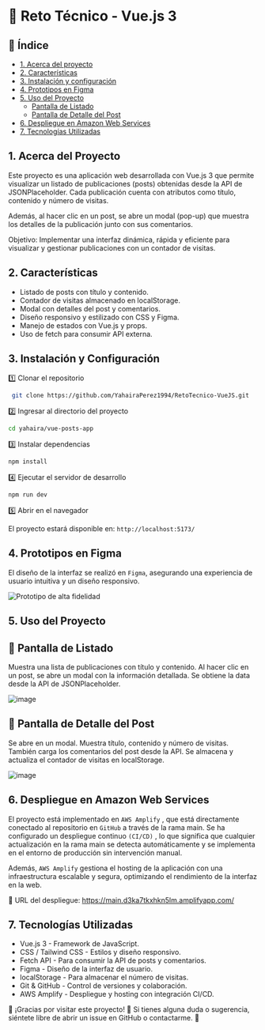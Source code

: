 # 📌 Reto Técnico - Vue.js 3

## 📖 Índice
* [1. Acerca del proyecto](#1-acerca-del-proyecto)
* [2. Características](#2-características)
* [3. Instalación y configuración](#3-instalación-y-configuración)
* [4. Prototipos en Figma](#4-prototipos-en-figma)
* [5. Uso del Proyecto](#5-uso-del-proyecto)
    * [Pantalla de Listado](#5-pantalla-de-listado)
    * [Pantalla de Detalle del Post](#6-pantalla-de-listado)
* [6. Despliegue en Amazon Web Services](#6-despliegue-en-amazon-web-services)
* [7. Tecnologías Utilizadas](#7-tecnologías-utilizadas)

## 1. Acerca del Proyecto

Este proyecto es una aplicación web desarrollada con Vue.js 3 que permite visualizar un listado de publicaciones (posts) obtenidas desde la API de JSONPlaceholder. Cada publicación cuenta con atributos como título, contenido y número de visitas.

Además, al hacer clic en un post, se abre un modal (pop-up) que muestra los detalles de la publicación junto con sus comentarios.

Objetivo: Implementar una interfaz dinámica, rápida y eficiente para visualizar y gestionar publicaciones con un contador de visitas.

## 2. Características

* Listado de posts con título y contenido.
* Contador de visitas almacenado en localStorage.
* Modal con detalles del post y comentarios.
* Diseño responsivo y estilizado con CSS y Figma.
* Manejo de estados con Vue.js y props.
* Uso de fetch para consumir API externa.

## 3. Instalación y Configuración

1️⃣ Clonar el repositorio

```sh
 git clone https://github.com/YahairaPerez1994/RetoTecnico-VueJS.git
```

2️⃣ Ingresar al directorio del proyecto

```sh
cd yahaira/vue-posts-app
```

3️⃣ Instalar dependencias

```sh
npm install
```

4️⃣ Ejecutar el servidor de desarrollo

```sh
npm run dev
```

5️⃣ Abrir en el navegador

El proyecto estará disponible en: `http://localhost:5173/` 

## 4. Prototipos en Figma

El diseño de la interfaz se realizó en `Figma`, asegurando una experiencia de usuario intuitiva y un diseño responsivo.

![Prototipo de alta fidelidad](https://github.com/user-attachments/assets/904ef4e3-c687-49fe-9f44-ad676dc0430a)


## 5. Uso del Proyecto

## 📌 Pantalla de Listado
Muestra una lista de publicaciones con título y contenido.
Al hacer clic en un post, se abre un modal con la información detallada.
Se obtiene la data desde la API de JSONPlaceholder.

![image](https://github.com/user-attachments/assets/16a87a8c-7569-40a2-9176-45ef8db923b7)


## 📌 Pantalla de Detalle del Post
Se abre en un modal.
Muestra título, contenido y número de visitas.
También carga los comentarios del post desde la API.
Se almacena y actualiza el contador de visitas en localStorage.

![image](https://github.com/user-attachments/assets/b3237949-7337-4e58-b565-f8cac9f8a1ca)


## 6. Despliegue en Amazon Web Services

El proyecto está implementado en `AWS Amplify` , que está directamente conectado al repositorio en `GitHub` a través de la rama main. Se ha configurado un despliegue continuo `(CI/CD)` , lo que significa que cualquier actualización en la rama main se detecta automáticamente y se implementa en el entorno de producción sin intervención manual.

Además, `AWS Amplify` gestiona el hosting de la aplicación con una infraestructura escalable y segura, optimizando el rendimiento de la interfaz en la web.

🔗 URL del despliegue: https://main.d3ka7tkxhkn5lm.amplifyapp.com/


## 7. Tecnologías Utilizadas

* Vue.js 3 - Framework de JavaScript.
* CSS / Tailwind CSS - Estilos y diseño responsivo.
* Fetch API - Para consumir la API de posts y comentarios.
* Figma - Diseño de la interfaz de usuario.
* localStorage - Para almacenar el número de visitas.
* Git & GitHub - Control de versiones y colaboración.
* AWS Amplify - Despliegue y hosting con integración CI/CD.

📌 ¡Gracias por visitar este proyecto! 🎉 Si tienes alguna duda o sugerencia, siéntete libre de abrir un issue en GitHub o contactarme. 🚀
